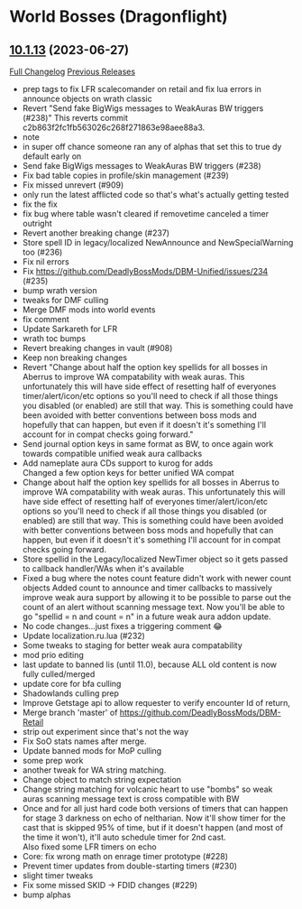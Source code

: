 # <DBM> World Bosses (Dragonflight)

## [10.1.13](https://github.com/DeadlyBossMods/DBM-Retail/tree/10.1.13) (2023-06-27)
[Full Changelog](https://github.com/DeadlyBossMods/DBM-Retail/compare/10.1.12...10.1.13) [Previous Releases](https://github.com/DeadlyBossMods/DBM-Retail/releases)

- prep tags to fix LFR scalecomander on retail and fix lua errors in announce objects on wrath classic  
- Revert \"Send fake BigWigs messages to WeakAuras BW triggers (#238)\" This reverts commit c2b863f2fc1fb563026c268f271863e98aee88a3.  
- note  
- in super off chance someone ran any of alphas that set this to true dy default early on  
- Send fake BigWigs messages to WeakAuras BW triggers (#238)  
- Fix bad table copies in profile/skin management (#239)  
- Fix missed unrevert (#909)  
- only run the latest afflicted code so that's what's actually getting tested  
- fix the fix  
- fix bug where table wasn't cleared if removetime canceled a timer outright  
- Revert another breaking change (#237)  
- Store spell ID in legacy/localized NewAnnounce and NewSpecialWarning too (#236)  
- Fix nil errors  
- Fix https://github.com/DeadlyBossMods/DBM-Unified/issues/234 (#235)  
- bump wrath version  
- tweaks for DMF culling  
- Merge DMF mods into world events  
- fix comment  
- Update Sarkareth for LFR  
- wrath toc bumps  
- Revert breaking changes in vault (#908)  
- Keep non breaking changes  
- Revert "Change about half the option key spellids for all bosses in Aberrus to improve WA compatability with weak auras. This unfortunately this will have side effect of resetting half of everyones timer/alert/icon/etc options so you'll need to check if all those things you disabled (or enabled) are still that way. This is something could have been avoided with better conventions between boss mods and hopefully that can happen, but even if it doesn't it's something I'll account for in compat checks going forward."  
- Send journal option keys in same format as BW, to once again work towards compatible unified weak aura callbacks  
- Add nameplate aura CDs support to kurog for adds  
    Changed a few option keys for better unified WA compat  
- Change about half the option key spellids for all bosses in Aberrus to improve WA compatability with weak auras. This unfortunately this will have side effect of resetting half of everyones timer/alert/icon/etc options so you'll need to check if all those things you disabled (or enabled) are still that way. This is something could have been avoided with better conventions between boss mods and hopefully that can happen, but even if it doesn't it's something I'll account for in compat checks going forward.  
- Store spellid in the Legacy/localized NewTimer object so it gets passed to callback handler/WAs when it's available  
- Fixed a bug where the notes count feature didn't work with newer count objects Added count to announce and timer callbacks to massively improve weak aura support by allowing it to be possible to parse out the count of an alert without scanning message text. Now you'll be able to go \"spellid = n and count = n\" in a future weak aura addon update.  
- No code changes...just fixes a triggering comment 😂  
- Update localization.ru.lua (#232)  
- Some tweaks to staging for better weak aura compatability  
- mod prio editing  
- last update to banned lis (until 11.0), because ALL old content is now fully culled/merged  
- update core for bfa culling  
- Shadowlands culling prep  
- Improve Getstage api to allow requester to verify encounter Id of return,  
- Merge branch 'master' of https://github.com/DeadlyBossMods/DBM-Retail  
- strip out experiment since that's not the way  
- Fix SoO stats names after merge.  
- Update banned mods for MoP culling  
- some prep work  
- another tweak for WA string matching.  
- Change object to match string expectation  
- Change string matching for volcanic heart to use "bombs" so weak auras scanning message text is cross compatible with BW  
- Once and for all just hard code both versions of timers that can happen for stage 3 darkness on echo of neltharian. Now it'll show timer for the cast that is skipped 95% of time, but if it doesn't happen (and most of the time it won't), it'll auto schedule timer for 2nd cast.  
    Also fixed some LFR timers on echo  
- Core: fix wrong math on enrage timer prototype (#228)  
- Prevent timer updates from double-starting timers (#230)  
- slight timer tweaks  
- Fix some missed SKID -> FDID changes (#229)  
- bump alphas  
